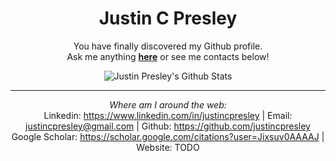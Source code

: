 <div align="center">

<h1> Justin C Presley </h1>

You have finally discovered my Github profile. <br>
Ask me anything <a href="https://github.com/justincpresley/justincpresley/issues/new"><b>here</b></a> or see me contacts below!

<img align="center" src="https://github-readme-stats.vercel.app/api?username=justincpresley&include_all_commits=true&count_private=true&show_icons=true&line_height=20&&theme=calm" alt="Justin Presley's Github Stats">

</br>

---

<i>Where am I around the web:</i><br>
Linkedin: https://www.linkedin.com/in/justincpresley | 
Email: justincpresley@gmail.com | 
Github: https://github.com/justincpresley
</br>
Google Scholar: https://scholar.google.com/citations?user=Jixsuv0AAAAJ | 
Website: TODO
<!-- Website: https://www.justincpresley.com --!> <!-- Soon to be implemented--!>

</div>
